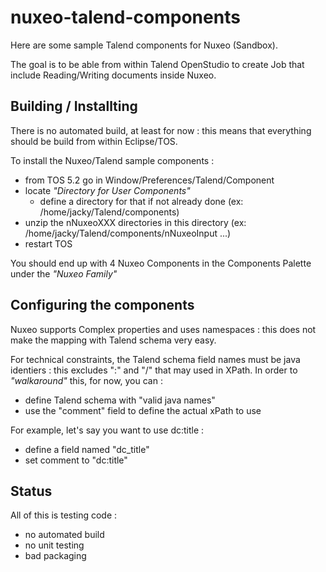 nuxeo-talend-components
=======================

Here are some sample Talend components for Nuxeo (Sandbox).

The goal is to be able from within Talend OpenStudio to create Job that include Reading/Writing documents inside Nuxeo.

## Building / Installting

There is no automated build, at least for now : this means that everything should be build from within Eclipse/TOS.

To install the Nuxeo/Talend sample components :

 - from TOS 5.2 go in Window/Preferences/Talend/Component
 - locate *"Directory for User Components"*
   - define a directory for that if not already done (ex: /home/jacky/Talend/components)
 - unzip the nNuxeoXXX directories in this directory (ex: /home/jacky/Talend/components/nNuxeoInput ...)
 - restart TOS

You should end up with 4 Nuxeo Components in the Components Palette under the *"Nuxeo Family"*

## Configuring the components

Nuxeo supports Complex properties and uses namespaces : this does not make the mapping with Talend schema very easy.

For technical constraints, the Talend schema field names must be java identiers : this excludes ":" and "/" that may used in XPath.
In order to *"walkaround"* this, for now, you can :

 - define Talend schema with "valid java names"
 - use the "comment" field to define the actual xPath to use 

For example, let's say you want to use dc:title :
 - define a field named "dc_title"
 - set comment to "dc:title"

## Status

All of this is testing code :

 - no automated build
 - no unit testing
 - bad packaging


